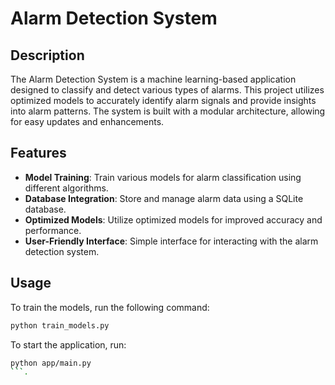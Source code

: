 # Alarm Detection System

## Description
The Alarm Detection System is a machine learning-based application designed to classify and detect various types of alarms. This project utilizes optimized models to accurately identify alarm signals and provide insights into alarm patterns. The system is built with a modular architecture, allowing for easy updates and enhancements.

## Features
- **Model Training**: Train various models for alarm classification using different algorithms.
- **Database Integration**: Store and manage alarm data using a SQLite database.
- **Optimized Models**: Utilize optimized models for improved accuracy and performance.
- **User-Friendly Interface**: Simple interface for interacting with the alarm detection system.

## Usage
To train the models, run the following command:
```bash
python train_models.py
```
To start the application, run:
```bash
python app/main.py
```.


